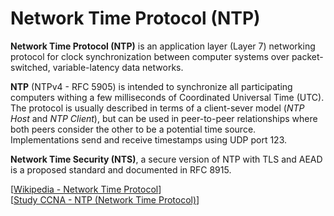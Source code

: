 # Network Time Protocol (NTP)

**Network Time Protocol (NTP)** is an application layer (Layer 7) networking protocol for clock synchronization between computer systems over packet-switched, variable-latency data networks.

**NTP** (NTPv4 - RFC 5905) is intended to synchronize all participating computers withing a few milliseconds of Coordinated Universal Time (UTC).
The protocol is usually described in terms of a client-sever model (_NTP Host_ and _NTP Client_), but can be used in peer-to-peer relationships where both peers consider the other to be a potential time source.
Implementations send and receive timestamps using UDP port 123.

**Network Time Security (NTS)**, a secure version of NTP with TLS and AEAD is a proposed standard and documented in RFC 8915.

[[Wikipedia - Network Time Protocol](https://en.wikipedia.org/wiki/Network_Time_Protocol)]<br>
[[Study CCNA - NTP (Network Time Protocol)](https://study-ccna.com/ntp-network-time-protocol/)]<br>
